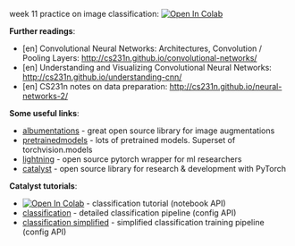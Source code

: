 week 11 practice on image classification:
[![Open In Colab](https://colab.research.google.com/assets/colab-badge.svg)](https://colab.research.google.com/github/girafe-ai/ml-mipt/blob/basic_f20/week0_11_CNN/week0_11_cnn_seminar.ipynb)


__Further readings__:
* [en] Convolutional Neural Networks: Architectures, Convolution / Pooling Layers: http://cs231n.github.io/convolutional-networks/
* [en] Understanding and Visualizing Convolutional Neural Networks: http://cs231n.github.io/understanding-cnn/
* [en] CS231n notes on data preparation: http://cs231n.github.io/neural-networks-2/


__Some useful links__:
* [albumentations](https://github.com/albumentations-team/albumentations) - great open source library for image augmentations
* [pretrainedmodels](https://github.com/Cadene/pretrained-models.pytorch/tree/master/pretrainedmodels/models) - lots of pretrained models. Superset of torchvision.models
* [lightning](https://github.com/PyTorchLightning/pytorch-lightning) - open source pytorch wrapper for ml researchers
* [catalyst](https://github.com/catalyst-team/catalyst) - open source library for research & development with PyTorch

__Catalyst tutorials__:
* [![Open In Colab](https://colab.research.google.com/assets/colab-badge.svg)](https://colab.research.google.com/github/catalyst-team/catalyst/blob/master/examples/notebooks/classification-tutorial.ipynb) - classification tutorial (notebook API)
* [classification](https://github.com/catalyst-team/classification) - detailed classification pipeline (config API)
* [classification simplified](https://github.com/Podidiving/catalyst-tutorial) - simplified classification training pipeline (config API)
